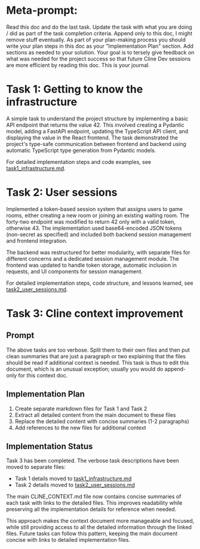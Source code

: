 # Meta-prompt: 

Read this doc and do the last task. Update the task with what you are doing / did as part of the task completion criteria. Append only to this doc, I might remove stuff eventually. As part of your plan-making process you should write your plan steps in this doc as your "Implementation Plan" section. Add sections as needed to your solution. Your goal is to tersely give feedback on what was needed for the project success so that future Cline Dev sessions are more efficient by reading this doc. This is your journal.

# Task 1: Getting to know the infrastructure

A simple task to understand the project structure by implementing a basic API endpoint that returns the value 42. This involved creating a Pydantic model, adding a FastAPI endpoint, updating the TypeScript API client, and displaying the value in the React frontend. The task demonstrated the project's type-safe communication between frontend and backend using automatic TypeScript type generation from Pydantic models.

For detailed implementation steps and code examples, see [task1_infrastructure.md](task1_infrastructure.md).

# Task 2: User sessions

Implemented a token-based session system that assigns users to game rooms, either creating a new room or joining an existing waiting room. The forty-two endpoint was modified to return 42 only with a valid token, otherwise 43. The implementation used base64-encoded JSON tokens (non-secret as specified) and included both backend session management and frontend integration.

The backend was restructured for better modularity, with separate files for different concerns and a dedicated session management module. The frontend was updated to handle token storage, automatic inclusion in requests, and UI components for session management.

For detailed implementation steps, code structure, and lessons learned, see [task2_user_sessions.md](task2_user_sessions.md).

# Task 3: Cline context improvement

## Prompt

The above tasks are too verbose. Split them to their own files and then put clean summaries that are just a paragraph or two explaining that the files should be read if additional context is needed. This task is thus to edit this document, which is an unusual exception; usually you would do append-only for this context doc.

## Implementation Plan

1. Create separate markdown files for Task 1 and Task 2
2. Extract all detailed content from the main document to these files
3. Replace the detailed content with concise summaries (1-2 paragraphs)
4. Add references to the new files for additional context

## Implementation Status

Task 3 has been completed. The verbose task descriptions have been moved to separate files:
- Task 1 details moved to [task1_infrastructure.md](task1_infrastructure.md)
- Task 2 details moved to [task2_user_sessions.md](task2_user_sessions.md)

The main CLINE_CONTEXT.md file now contains concise summaries of each task with links to the detailed files. This improves readability while preserving all the implementation details for reference when needed.

This approach makes the context document more manageable and focused, while still providing access to all the detailed information through the linked files. Future tasks can follow this pattern, keeping the main document concise with links to detailed implementation files.

